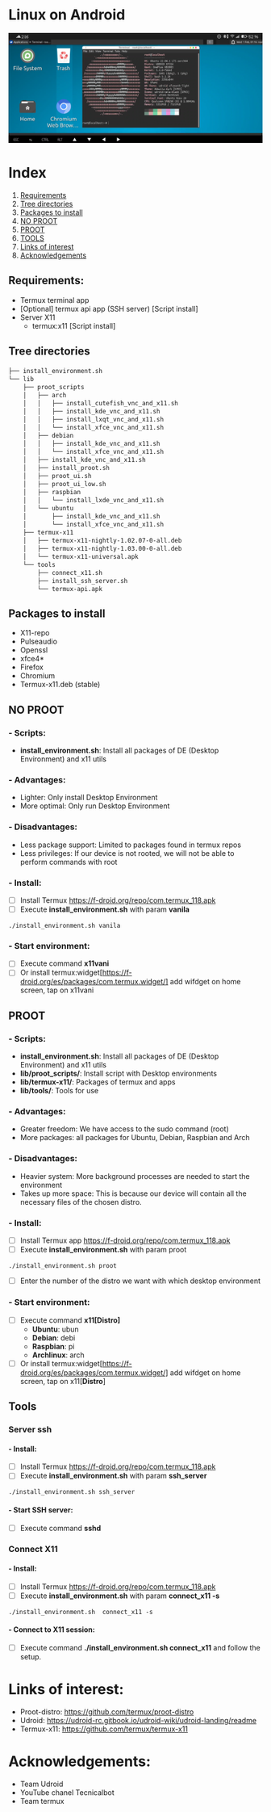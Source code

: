 # Linux on Android

![Screenshot](Linux_on_Android2.png)

# Index
1. [Requirements](#id1)
2. [Tree directories](#id2)
3. [Packages to install](#id3)
4. [NO PROOT](#id4)
5. [PROOT](#id5)
6. [TOOLS](#id6)
7. [Links of interest](#id7)
8. [Acknowledgements](#id8)

## Requirements: <a name="id1"></a>
- Termux terminal app
- [Optional] termux api app (SSH server) [Script install]
- Server X11
    - termux:x11 [Script install]

## Tree directories <a name="id2"></a>
```
├── install_environment.sh
└── lib
    ├── proot_scripts
    │   ├── arch
    │   │   ├── install_cutefish_vnc_and_x11.sh
    │   │   ├── install_kde_vnc_and_x11.sh
    │   │   ├── install_lxqt_vnc_and_x11.sh
    │   │   └── install_xfce_vnc_and_x11.sh
    │   ├── debian
    │   │   ├── install_kde_vnc_and_x11.sh
    │   │   └── install_xfce_vnc_and_x11.sh
    │   ├── install_kde_vnc_and_x11.sh
    │   ├── install_proot.sh
    │   ├── proot_ui.sh
    │   ├── proot_ui_low.sh
    │   ├── raspbian
    │   │   └── install_lxde_vnc_and_x11.sh
    │   └── ubuntu
    │       ├── install_kde_vnc_and_x11.sh
    │       └── install_xfce_vnc_and_x11.sh
    ├── termux-x11
    │   ├── termux-x11-nightly-1.02.07-0-all.deb
    │   ├── termux-x11-nightly-1.03.00-0-all.deb
    │   └── termux-x11-universal.apk
    └── tools
        ├── connect_x11.sh
        ├── install_ssh_server.sh
        └── termux-api.apk
```

## Packages to install  <a name="id3"></a>
- X11-repo
- Pulseaudio
- Openssl
- xfce4*
- Firefox
- Chromium
- Termux-x11.deb (stable)

## NO PROOT  <a name="id4"></a>
### - Scripts:
- **install_environment.sh**: Install all packages of DE (Desktop Environment) and x11 utils

### - Advantages:
- Lighter: Only install Desktop Environment
- More optimal: Only run Desktop Environment

### - Disadvantages:
- Less package support: Limited to packages found in termux repos
- Less privileges: If our device is not rooted, we will not be able to perform commands with root

### - Install:
- [ ] Install Termux https://f-droid.org/repo/com.termux_118.apk
- [ ] Execute **install_environment.sh** with param **vanila**
```
./install_environment.sh vanila
```

### - Start environment:
- [ ] Execute command **x11vani**
- [ ] Or install termux:widget[https://f-droid.org/es/packages/com.termux.widget/] add wifdget on home screen, tap on x11vani

## PROOT  <a name="id5"></a>
### - Scripts:
- **install_environment.sh**: Install all packages of DE (Desktop Environment) and x11 utils
- **lib/proot_scripts/**: Install script with Desktop environments
- **lib/termux-x11/**: Packages of termux and apps
- **lib/tools/**: Tools for use

### - Advantages:
- Greater freedom: We have access to the sudo command (root)
- More packages: all packages for Ubuntu, Debian, Raspbian and Arch

### - Disadvantages:
- Heavier system: More background processes are needed to start the environment
- Takes up more space: This is because our device will contain all the necessary files of the chosen distro.

### - Install:

- [ ] Install Termux app https://f-droid.org/repo/com.termux_118.apk
- [ ] Execute **install_environment.sh** with param proot
```
./install_environment.sh proot
```
- [ ] Enter the number of the distro we want with which desktop environment

### - Start environment:
- [ ] Execute command **x11[Distro]**
    - **Ubuntu**: ubun
    - **Debian**: debi
    - **Raspbian**: pi
    - **Archlinux**: arch
- [ ] Or install termux:widget[https://f-droid.org/es/packages/com.termux.widget/] add wifdget on home screen, tap on x11[**Distro**]

## Tools  <a name="id6"></a>
### Server ssh
#### - Install:
- [ ] Install Termux https://f-droid.org/repo/com.termux_118.apk
- [ ] Execute **install_environment.sh** with param **ssh_server**
```
./install_environment.sh ssh_server
```

#### - Start SSH server:
- [ ] Execute command **sshd**

### Connect X11
#### - Install:
- [ ] Install Termux https://f-droid.org/repo/com.termux_118.apk
- [ ] Execute **install_environment.sh** with param **connect_x11 -s**
```
./install_environment.sh  connect_x11 -s
```

#### - Connect to X11 session:
- [ ] Execute command **./install_environment.sh  connect_x11** and follow the setup.

# Links of interest:  <a name="id7"></a>
- Proot-distro: https://github.com/termux/proot-distro
- Udroid: https://udroid-rc.gitbook.io/udroid-wiki/udroid-landing/readme
- Termux-x11: https://github.com/termux/termux-x11

# Acknowledgements:  <a name="id8"></a>
- Team Udroid
- YouTube chanel Tecnicalbot
- Team termux
